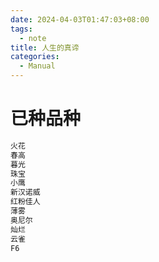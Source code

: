 ```yaml
---
date: 2024-04-03T01:47:03+08:00
tags:
  - note
title: 人生的真谛
categories:
  - Manual
---
```

# 已种品种
```bash
火花
春高
暮光
珠宝 
小鹰
新汉诺威
红粉佳人
薄雾
奥尼尔
灿烂
云雀
F6
```